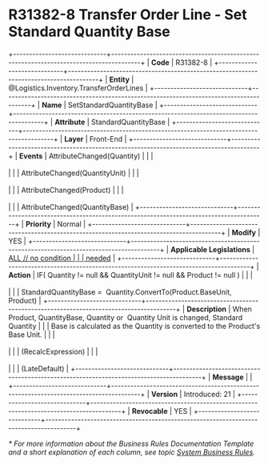 ﻿---
erp.type: front-end-business-rule
erp.entity: Logistics.Inventory.TransferOrderLines
---

# R31382-8 Transfer Order Line - Set Standard Quantity Base
+-----------------------------+---------------------------------------------------------------------------------------+
| **Code**                    | R31382-8                                                                              |
+-----------------------------+---------------------------------------------------------------------------------------+
| **Entity**                  | @Logistics.Inventory.TransferOrderLines                                               |
+-----------------------------+---------------------------------------------------------------------------------------+
| **Name**                    | SetStandardQuantityBase                                                               |
+-----------------------------+---------------------------------------------------------------------------------------+
| **Attribute**               | StandardQuantityBase                                                                  |
+-----------------------------+---------------------------------------------------------------------------------------+
| **Layer**                   | Front-End                                                                             |
+-----------------------------+---------------------------------------------------------------------------------------+
| **Events**                  | AttributeChanged(Quantity)                                                            |
|                             | <br/><br/>                                                                            |
|                             | AttributeChanged(QuantityUnit)                                                        |
|                             | <br/><br/>                                                                            |
|                             | AttributeChanged(Product)                                                             |
|                             | <br/><br/>                                                                            |
|                             | AttributeChanged(QuantityBase)                                                        |
+-----------------------------+---------------------------------------------------------------------------------------+
| **Priority**                | Normal                                                                                |
+-----------------------------+---------------------------------------------------------------------------------------+
| **Modify**                  | YES                                                                                   |
+-----------------------------+---------------------------------------------------------------------------------------+
| **Applicable Legislations** | [ALL // no condition                                                                  |
|                             | needed](xref:applicable-legislations)                                                 |
+-----------------------------+---------------------------------------------------------------------------------------+
| **Action**                  | IF( Quantity != null && QuantityUnit != null && Product != null )                     |
|                             | <br/><br/>                                                                            |
|                             | StandardQuantityBase =  Quantity.ConvertTo(Product.BaseUnit, Product)                 |
+-----------------------------+---------------------------------------------------------------------------------------+
| **Description**             | When Product, QuantityBase, Quantity or  Quantity Unit is changed, Standard Quantity  |
|                             | Base is calculated as the Quantity is converted to the Product\'s Base Unit.          |
|                             | <br/><br/>                                                                            |
|                             | (RecalcExpression)                                                                    |
|                             | <br/><br/>                                                                            |
|                             | (LateDefault)                                                                         |
+-----------------------------+---------------------------------------------------------------------------------------+
| **Message**                 |                                                                                       |
+-----------------------------+---------------------------------------------------------------------------------------+
| **Version**                 | Introduced: 21                                                                        |
+-----------------------------+---------------------------------------------------------------------------------------+
| **Revocable**               | YES                                                                                   |
+-----------------------------+---------------------------------------------------------------------------------------+

*\* For more information about the Business Rules Documentation Template and a short explanation of each column, see
topic [System Business Rules](../templates/template-description-system-business-rules.md).*
